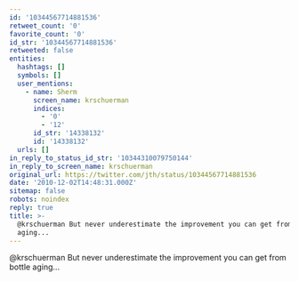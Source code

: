 ```yaml
---
id: '10344567714881536'
retweet_count: '0'
favorite_count: '0'
id_str: '10344567714881536'
retweeted: false
entities:
  hashtags: []
  symbols: []
  user_mentions:
    - name: Sherm
      screen_name: krschuerman
      indices:
        - '0'
        - '12'
      id_str: '14338132'
      id: '14338132'
  urls: []
in_reply_to_status_id_str: '10344310079750144'
in_reply_to_screen_name: krschuerman
original_url: https://twitter.com/jth/status/10344567714881536
date: '2010-12-02T14:48:31.000Z'
sitemap: false
robots: noindex
reply: true
title: >-
  @krschuerman But never underestimate the improvement you can get from bottle
  aging...
---
```


@krschuerman But never underestimate the improvement you can get from bottle aging...